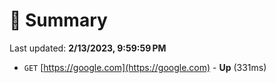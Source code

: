 # 📖 Summary
Last updated: **2/13/2023, 9:59:59 PM**

- `GET` [https://google.com](https://google.com) - **Up** (331ms)
